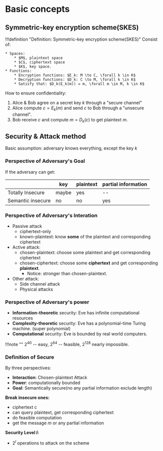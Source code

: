 # Basic concepts

## Symmetric-key encryption scheme(SKES)


!!!definition "Definition: Symmetric-key encryption scheme(SKES)"
    Consist of:

    * Spaces:
        * $M$, plaintext space
        * $C$, ciphertext space
        * $K$, key space.
    * Functions:
        * Encryption functions: $E_k: M \to C, \forall k \in K$
        * Decryption functions: $D_k: C \to M, \forall k \in K$
        * Satisfy that: $D_k(E_k(m)) = m, \forall m \in M, k \in K$ 

How to ensure confidentiality:

1. Alice & Bob agree on a secret key $k$ through a "secure channel"
2. Alice compute $c = E_k(m)$ and send $c$ to Bob through a "unsecure  channel".
3. Bob receive $c$ and compute $m = D_k(c)$ to get plaintext $m$.

## Security & Attack method

Basic assumption: adversary knows everything, except the key $k$

### Perspective of Adversary's Goal

If the adversary can get:

|                   | key   | plaintext | partial information |
| ----------------- | ----- | --------- | ------------------- |
| Totally Insecure  | maybe | yes       | --                  |
| Semantic insecure | no    | no        | yes                 |

### Perspective of Adversary's Interation

* Passive attack
    * ciphertext-only
    * known-plaintext: know **some** of the plaintext and corresponding ciphertext
* Active attack:
    * chosen-plaintext: choose some plaintext and get corresponding ciphertext
    * chosen-ciphertext: choose some **ciphertext** and get corresponding **plaintext**.
        * Notice: stronger than chosen-plaintext.
* Other attack:
    * Side channel attack
    * Physical attacks

### Perspective of Adversary's power

* **Information-theoretic** security: Eve has infinite computational resources
* **Complexity-theoretic** security: Eve has a polynomial-time Turing machine. (super polynomial)
* **Computational** security: Eve is bounded by real world computers.

!!!note ""
    $2^{40}$ -- easy, $2^{64}$ -- feasible, $2^{128}$ nearly impossible.

### Definition of Secure

By three perspectives:

* **Interaction**: Chosen-plaintext Attack
* **Power**: computationally bounded
* **Goal**: Semantically secure(no any partial information exclude length)

**Break insecure ones:**

* ciphertext c
* can query plaintext, get corresponding ciphertext
* do feasible computation
* get the message $m$ or any partial information

**Security Level $l$:** 
* $2^l$ operations to attack on the scheme